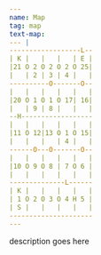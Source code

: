 ```yaml
---
name: Map  
tag: map  
text-map:
--- |
------------------L--
| K |   |   |   | E |  
|21 O 2 O 2 O 2 O 25|  
|   | 2 | 3 | 4 |   |  
----------O-------O--
|   |   |   |   |   |  
|20 O 1 O 1 O 17| 16|  
|   | 9 | 8 |   |   |  
--H------------------
|   |   |   |   |   |  
|11 O 12|13 O 1 O 15|  
|   |   |   | 4 |   |  
------O---O-------O--
|   |   |   |   |   |  
|10 O 9 O 8 | 7 O 6 |  
|   |   |   |   |   |  
--------------L------
| K |   |   |   |   |  
| 1 O 2 O 3 O 4 H 5 |  
| S |   |   |   |   |  
---------------------
---
```


description goes here